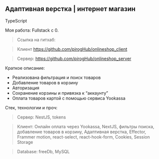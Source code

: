 ## Адаптивная верстка | интернет магазин

TypeScript

Моя работа: Fullstack с 0.

>Ссылка на гитхаб:

>Клиент https://github.com/pirogHub/onlineshop_client

>Сервер: https://github.com/pirogHub/onlineshop_server

Краткое описание:
- Реализована фильтрация и поиск товаров
- Добавление товаров в корзину
- Авторизация
- Сохранение корзины и привязка к “аккаунту”
- Оплата товаров картой с помощью сервиса Yookassa

Стек, технологии и проч:

>Сервер: NestJS, tokens

>Клиент: Онлайн оплата через Yookassa, NextJS, фильтры поиска, добавление товаров в корзину, Адаптивная верстка, Effector, Frammer motion, react-select, react-hook-form, Cookies, Session Storage

>Database: freeDb, MySQL
